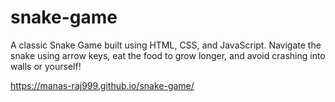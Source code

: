 # snake-game
A classic Snake Game built using HTML, CSS, and JavaScript. Navigate the snake using arrow keys, eat the food to grow longer, and avoid crashing into walls or yourself!

https://manas-raj999.github.io/snake-game/
